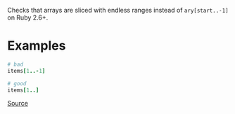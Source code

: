 
Checks that arrays are sliced with endless ranges instead of
`ary[start..-1]` on Ruby 2.6+.

# Examples

```ruby
# bad
items[1..-1]

# good
items[1..]
```

[Source](http://www.rubydoc.info/gems/rubocop/RuboCop/Cop/Style/SlicingWithRange)